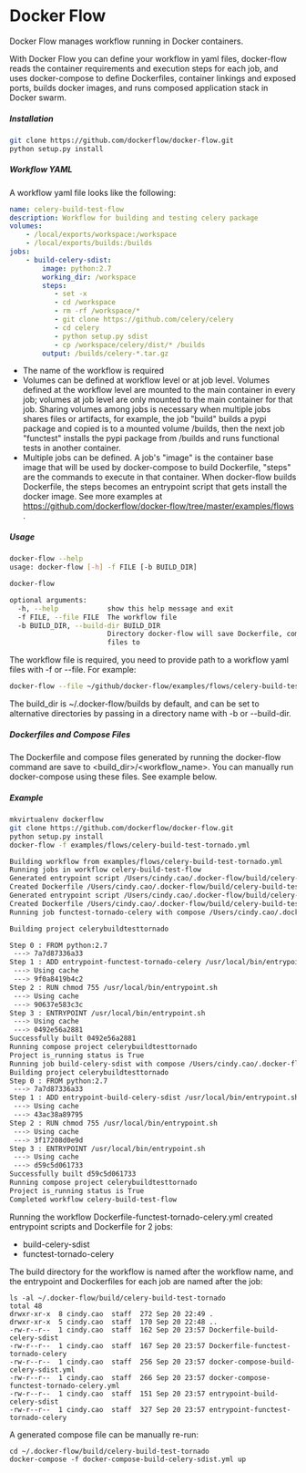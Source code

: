 # Docker Flow

Docker Flow manages workflow running in Docker containers. 

With Docker Flow you can define your workflow in yaml files, docker-flow reads the container requirements and execution steps for each job, and uses docker-compose to define Dockerfiles, container linkings and exposed ports, builds docker images, and runs composed application stack in Docker swarm. 

##### Installation

```bash
git clone https://github.com/dockerflow/docker-flow.git
python setup.py install
```

##### Workflow YAML
A workflow yaml file looks like the following: 

```yaml
name: celery-build-test-flow
description: Workflow for building and testing celery package
volumes:
    - /local/exports/workspace:/workspace
    - /local/exports/builds:/builds
jobs:
    - build-celery-sdist:
        image: python:2.7
        working_dir: /workspace
        steps:
           - set -x
           - cd /workspace
           - rm -rf /workspace/*
           - git clone https://github.com/celery/celery
           - cd celery
           - python setup.py sdist
           - cp /workspace/celery/dist/* /builds
        output: /builds/celery-*.tar.gz
```
- The name of the workflow is required
- Volumes can be defined at workflow level or at job level. Volumes defined at the workflow level are mounted to the main container in every job; volumes at job level are only mounted to the main container for that job. Sharing volumes among jobs is necessary when multiple jobs shares files or artifacts, for example, the job "build" builds a pypi package and copied is to a mounted volume /builds, then the next job "functest" installs the pypi package from /builds and runs functional tests in another container. 
- Multiple jobs can be defined. A job's "image" is the container base image that will be used by docker-compose to build Dockerfile, "steps" are the commands to execute in that container. When docker-flow builds Dockerfile, the steps becomes an entrypoint script that gets install the docker image. See more examples at https://github.com/dockerflow/docker-flow/tree/master/examples/flows .


##### Usage

```bash
docker-flow --help
usage: docker-flow [-h] -f FILE [-b BUILD_DIR]

docker-flow

optional arguments:
  -h, --help            show this help message and exit
  -f FILE, --file FILE  The workflow file
  -b BUILD_DIR, --build-dir BUILD_DIR
                        Directory docker-flow will save Dockerfile, compose
                        files to
```
The workflow file is required, you need to provide path to a workflow yaml files with -f or --file. For example: 
```bash
docker-flow --file ~/github/docker-flow/examples/flows/celery-build-test-tornado.yml
```
The build_dir is ~/.docker-flow/builds by default, and can be set to alternative directories by passing in a directory name with -b or --build-dir. 


##### Dockerfiles and Compose Files
The Dockerfile and compose files generated by running the docker-flow command are save to <build_dir>/<workflow_name>. You can manually run docker-compose using these files. See example below. 


##### Example
```bash
mkvirtualenv dockerflow
git clone https://github.com/dockerflow/docker-flow.git
python setup.py install
docker-flow -f examples/flows/celery-build-test-tornado.yml

Building workflow from examples/flows/celery-build-test-tornado.yml
Running jobs in workflow celery-build-test-flow
Generated entrypoint script /Users/cindy.cao/.docker-flow/build/celery-build-test-tornado/entrypoint-functest-tornado-celery
Created Dockerfile /Users/cindy.cao/.docker-flow/build/celery-build-test-tornado/Dockerfile-functest-tornado-celery
Generated entrypoint script /Users/cindy.cao/.docker-flow/build/celery-build-test-tornado/entrypoint-build-celery-sdist
Created Dockerfile /Users/cindy.cao/.docker-flow/build/celery-build-test-tornado/Dockerfile-build-celery-sdist
Running job functest-tornado-celery with compose /Users/cindy.cao/.docker-flow/build/celery-build-test-tornado/docker-compose-functest-tornado-celery.yml

Building project celerybuildtesttornado

Step 0 : FROM python:2.7
 ---> 7a7d87336a33
Step 1 : ADD entrypoint-functest-tornado-celery /usr/local/bin/entrypoint.sh
 ---> Using cache
 ---> 9f0a8419b4c2
Step 2 : RUN chmod 755 /usr/local/bin/entrypoint.sh
 ---> Using cache
 ---> 90637e583c3c
Step 3 : ENTRYPOINT /usr/local/bin/entrypoint.sh
 ---> Using cache
 ---> 0492e56a2881
Successfully built 0492e56a2881
Running compose project celerybuildtesttornado
Project is_running status is True
Running job build-celery-sdist with compose /Users/cindy.cao/.docker-flow/build/celery-build-test-tornado/docker-compose-build-celery-sdist.yml
Building project celerybuildtesttornado
Step 0 : FROM python:2.7
 ---> 7a7d87336a33
Step 1 : ADD entrypoint-build-celery-sdist /usr/local/bin/entrypoint.sh
 ---> Using cache
 ---> 43ac38a89795
Step 2 : RUN chmod 755 /usr/local/bin/entrypoint.sh
 ---> Using cache
 ---> 3f17208d0e9d
Step 3 : ENTRYPOINT /usr/local/bin/entrypoint.sh
 ---> Using cache
 ---> d59c5d061733
Successfully built d59c5d061733
Running compose project celerybuildtesttornado
Project is_running status is True
Completed workflow celery-build-test-flow
```

Running the workflow Dockerfile-functest-tornado-celery.yml created entrypoint scripts and Dockerfile for 2 jobs: 
- build-celery-sdist 
- functest-tornado-celery

The build directory for the workflow is named after the workflow name, and the entrypoint and Dockerfiles for each job are named after the job: 
```
ls -al ~/.docker-flow/build/celery-build-test-tornado
total 48
drwxr-xr-x  8 cindy.cao  staff  272 Sep 20 22:49 .
drwxr-xr-x  5 cindy.cao  staff  170 Sep 20 22:48 ..
-rw-r--r--  1 cindy.cao  staff  162 Sep 20 23:57 Dockerfile-build-celery-sdist
-rw-r--r--  1 cindy.cao  staff  167 Sep 20 23:57 Dockerfile-functest-tornado-celery
-rw-r--r--  1 cindy.cao  staff  256 Sep 20 23:57 docker-compose-build-celery-sdist.yml
-rw-r--r--  1 cindy.cao  staff  266 Sep 20 23:57 docker-compose-functest-tornado-celery.yml
-rw-r--r--  1 cindy.cao  staff  151 Sep 20 23:57 entrypoint-build-celery-sdist
-rw-r--r--  1 cindy.cao  staff  327 Sep 20 23:57 entrypoint-functest-tornado-celery
```

A generated compose file can be manually re-run:
```
cd ~/.docker-flow/build/celery-build-test-tornado
docker-compose -f docker-compose-build-celery-sdist.yml up
```

